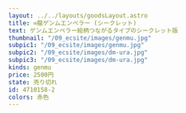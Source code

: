 ```yaml
---
layout: ../../layouts/goodsLayout.astro
title: ∞龍ゲンムエンペラー (シークレット)
text: ゲンムエンペラー絵柄つながるタイプのシークレット版
thumbnail: "/09_ecsite/images/genmu.jpg"
subpic1: "/09_ecsite/images/genmu.jpg"
subpic2: "/09_ecsite/images/dm-ura.jpg"
subpic3: "/09_ecsite/images/dm-ura.jpg"
kinds: genmu
price: 2500円
state: 売り切れ
id: 4710158-2
colors: 赤色
---
```


